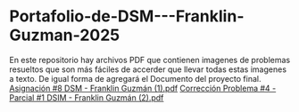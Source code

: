 # Portafolio-de-DSM---Franklin-Guzman-2025
En este repositorio hay archivos PDF que contienen imagenes de problemas resueltos que son más fáciles de accerder que llevar todas estas imagenes a texto.
De igual forma de agregará el Documento del proyecto final.
[Asignación #8 DSM - Franklin Guzmán  (1).pdf](https://github.com/user-attachments/files/21541245/Asignacion.8.DSM.-.Franklin.Guzman.1.pdf)
[Corrección Problema #4 - Parcial #1 DSIM - Franklin Guzmán  (2).pdf](https://github.com/user-attachments/files/21541655/Correccion.Problema.4.-.Parcial.1.DSIM.-.Franklin.Guzman.2.pdf)
